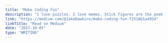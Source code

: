 ```yaml
---
title: "Make Coding Fun"
description: "I love puzzles. I love memes. Stick figures are the peak of my artistic abilities. These are the reasons I love coding."
link: "https://medium.com/@JakeDawkins/make-coding-fun-f2318b1a495d"
linkTitle: "Read on Medium"
date: "2017-10-05"
type: "WRITING"
---
```

